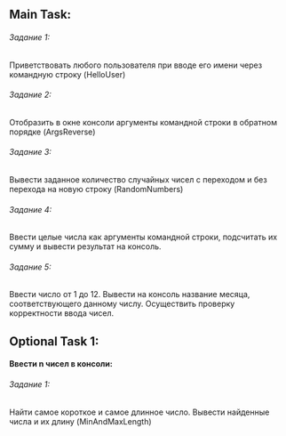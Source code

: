 ## Main Task:

###### Задание 1:

Приветствовать любого пользователя при вводе его имени через командную строку (HelloUser)

###### Задание 2:

Отобразить в окне консоли аргументы командной строки в обратном порядке (ArgsReverse)

###### Задание 3:

Вывести заданное количество случайных чисел с переходом и без перехода на новую строку (RandomNumbers)

###### Задание 4:

Ввести целые числа как аргументы командной строки, подсчитать их сумму и вывести результат на консоль.

###### Задание 5:

Ввести число от 1 до 12. Вывести на консоль название месяца, соответствующего данному числу. Осуществить проверку
корректности ввода чисел.

## Optional Task 1:

#### Ввести n чисел в консоли:

###### Задание 1:

Найти самое короткое и самое длинное число. Вывести найденные числа и их длину (MinAndMaxLength)
